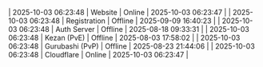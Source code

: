 | 2025-10-03 06:23:48 | Website | Online | 2025-10-03 06:23:47 |
| 2025-10-03 06:23:48 | Registration | Offline | 2025-09-09 16:40:23 |
| 2025-10-03 06:23:48 | Auth Server | Offline | 2025-08-18 09:33:31 |
| 2025-10-03 06:23:48 | Kezan (PvE) | Offline | 2025-08-03 17:58:02 |
| 2025-10-03 06:23:48 | Gurubashi (PvP) | Offline | 2025-08-23 21:44:06 |
| 2025-10-03 06:23:48 | Cloudflare | Online | 2025-10-03 06:23:47 |
